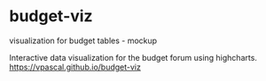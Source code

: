 # budget-viz
visualization  for budget tables  - mockup

Interactive data visualization for the budget forum using highcharts.
https://vpascal.github.io/budget-viz
